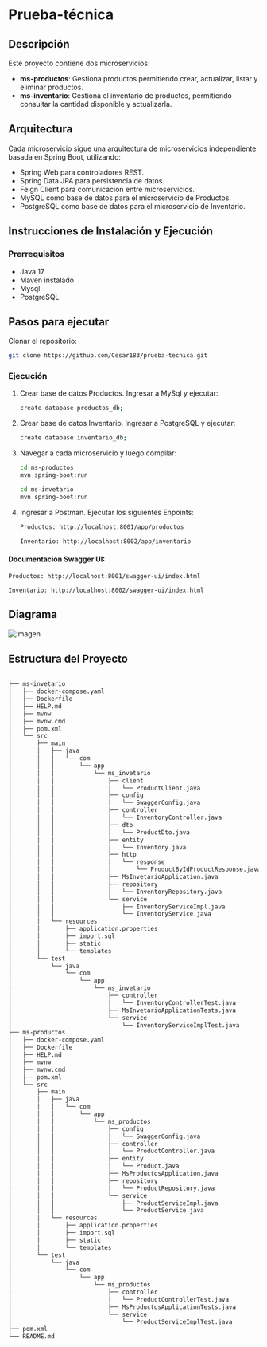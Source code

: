 # Prueba-técnica
## Descripción
Este proyecto contiene dos microservicios:
- **ms-productos**: Gestiona productos permitiendo crear, actualizar, listar y eliminar productos.
- **ms-inventario**: Gestiona el inventario de productos, permitiendo consultar la cantidad disponible y actualizarla.

## Arquitectura
Cada microservicio sigue una arquitectura de microservicios independiente basada en Spring Boot, utilizando:
- Spring Web para controladores REST.
- Spring Data JPA para persistencia de datos.
- Feign Client para comunicación entre microservicios.
- MySQL como base de datos para el microservicio de Productos.
- PostgreSQL como base de datos para el microservicio de Inventario.

## Instrucciones de Instalación y Ejecución

### Prerrequisitos

- Java 17
- Maven instalado
- Mysql
- PostgreSQL

## Pasos para ejecutar

Clonar el repositorio:

```bash
git clone https://github.com/Cesar183/prueba-tecnica.git
```

### Ejecución

1. Crear base de datos Productos.
   Ingresar a MySql y ejecutar:
   ```bash
   create database productos_db;
   ```
2. Crear base de datos Inventario.
   Ingresar a PostgreSQL y ejecutar:
   ```bash
   create database inventario_db;
   ```
   
3. Navegar a cada microservicio y luego compilar:
   ```bash
   cd ms-productos
   mvn spring-boot:run

   cd ms-invetario
   mvn spring-boot:run
   ```
4. Ingresar a Postman.
   Ejecutar los siguientes Enpoints:
    ```bash
    Productos: http://localhost:8001/app/productos
   
    Inventario: http://localhost:8002/app/inventario
      ```

#### Documentación Swagger UI:

    Productos: http://localhost:8001/swagger-ui/index.html

    Inventario: http://localhost:8002/swagger-ui/index.html

## Diagrama

![imagen](https://github.com/user-attachments/assets/d7710cee-abe9-4495-8aa9-c2f2968bc5b1)

## Estructura del Proyecto
```bash

├── ms-invetario
│   ├── docker-compose.yaml
│   ├── Dockerfile
│   ├── HELP.md
│   ├── mvnw
│   ├── mvnw.cmd
│   ├── pom.xml
│   └── src
│       ├── main
│       │   ├── java
│       │   │   └── com
│       │   │       └── app
│       │   │           └── ms_invetario
│       │   │               ├── client
│       │   │               │   └── ProductClient.java
│       │   │               ├── config
│       │   │               │   └── SwaggerConfig.java
│       │   │               ├── controller
│       │   │               │   └── InventoryController.java
│       │   │               ├── dto
│       │   │               │   └── ProductDto.java
│       │   │               ├── entity
│       │   │               │   └── Inventory.java
│       │   │               ├── http
│       │   │               │   └── response
│       │   │               │       └── ProductByIdProductResponse.java
│       │   │               ├── MsInvetarioApplication.java
│       │   │               ├── repository
│       │   │               │   └── InventoryRepository.java
│       │   │               └── service
│       │   │                   ├── InventoryServiceImpl.java
│       │   │                   └── InventoryService.java
│       │   └── resources
│       │       ├── application.properties
│       │       ├── import.sql
│       │       ├── static
│       │       └── templates
│       └── test
│           └── java
│               └── com
│                   └── app
│                       └── ms_invetario
│                           ├── controller
│                           │   └── InventoryControllerTest.java
│                           ├── MsInvetarioApplicationTests.java
│                           └── service
│                               └── InventoryServiceImplTest.java
├── ms-productos
│   ├── docker-compose.yaml
│   ├── Dockerfile
│   ├── HELP.md
│   ├── mvnw
│   ├── mvnw.cmd
│   ├── pom.xml
│   └── src
│       ├── main
│       │   ├── java
│       │   │   └── com
│       │   │       └── app
│       │   │           └── ms_productos
│       │   │               ├── config
│       │   │               │   └── SwaggerConfig.java
│       │   │               ├── controller
│       │   │               │   └── ProductController.java
│       │   │               ├── entity
│       │   │               │   └── Product.java
│       │   │               ├── MsProductosApplication.java
│       │   │               ├── repository
│       │   │               │   └── ProductRepository.java
│       │   │               └── service
│       │   │                   ├── ProductServiceImpl.java
│       │   │                   └── ProductService.java
│       │   └── resources
│       │       ├── application.properties
│       │       ├── import.sql
│       │       ├── static
│       │       └── templates
│       └── test
│           └── java
│               └── com
│                   └── app
│                       └── ms_productos
│                           ├── controller
│                           │   └── ProductControllerTest.java
│                           ├── MsProductosApplicationTests.java
│                           └── service
│                               └── ProductServiceImplTest.java
├── pom.xml
└── README.md

```
